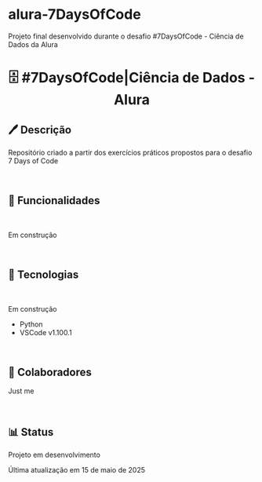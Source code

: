# alura-7DaysOfCode

Projeto final desenvolvido durante o desafio #7DaysOfCode - Ciência de Dados da Alura

<h1 align="center">🗄 #7DaysOfCode|Ciência de Dados - Alura</h1>

<h2>🖊 Descrição</h2>
<p>Repositório criado a partir dos exercícios práticos propostos para o desafio 7 Days of Code</p>
<br>
<h2>📝 Funcionalidades</h2>
<br>
<p>Em construção</p>
<br>
<h2>🔧 Tecnologias</h2>
<br>
<p>Em construção</p>
<ul>
    <li>Python</li>
    <li>VSCode v1.100.1</li>
</ul>
<br>
<h2>🤝 Colaboradores</h2>
<p>Just me</p>
<br>
<h2>📊 Status</h2>
<p>Projeto em desenvolvimento</p>
<p>Última atualização em 15 de maio de 2025</p>